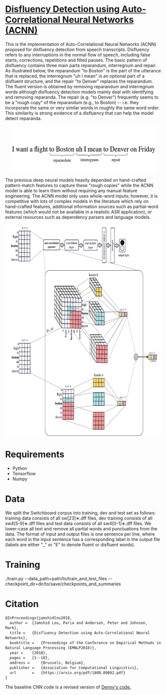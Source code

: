 # <a href='https://arxiv.org/pdf/1808.09092.pdf'>Disfluency Detection using Auto-Correlational Neural Networks (ACNN)</a><br>
This is the implementation of Auto-Correlational Neural Networks (ACNN) proposed for disfluency detection from speech transcripts. Disfluency refers to any interruptions in the normal flow of speech, including false starts, corrections, repetitions and filled pauses. The basic pattern of disfluency contains three main parts reparandum, interregnum and repair. As illustrated below, the
reparandum "to Boston" is the part of the utterance that is replaced, the interregnum "uh I mean" is an optional part of a disfluent structure, and the repair "to Denver" replaces the reparandum. The fluent version is obtained by removing reparandum and interregnum words although disfluency detection models mainly deal with identifying and removing reparanda. The repair (e.g. "to Denver") frequently seems to be a "rough copy" of the reparandum (e.g., to Boston) -- i.e. they incorporate the same or very similar words in roughly the same word order. This similarity is strong evidence of a disfluency that can help the model detect reparanda. 

<p align="center">
  <img src="img/disfluency_example.jpg" width=476 height=150>
</p>

The previous deep neural models heavily depended on hand-crafted pattern-match features to capture these "rough copies" while the ACNN model is able to learn them without requiring any manual feature engineering. The ACNN model only uses whole-word inputs; however, it is competitive with lots of complex models in the literature which rely on hand-crafted features, additional information sources
such as partial-word features (which would not be available in a realistic ASR application), or external resources such as dependency parsers and language models. 

<p align="center">
  <img src="img/acnn_model.jpg" width=777 height=680>
</p>


# Requirements
- Python 
- Tensorflow 
- Numpy

# Data
We split the Switchboard corpus into training, dev and test set as follows: training data consists of all sw[23]∗.dff files, dev training consists of all sw4[5-9]∗.dff files and test data consists of all sw4[0-1]∗.dff files. We lower-case all text and remove all partial words and punctuations from the data. The format of input and output files is one sentence per line, where each word in the input sentence has a corresponding label in the output file (labels are either "_" or "E" to denote fluent or disfluent words).


# Training

./train.py    --data_path=path/to/train_and_test_files     --checkpoint_dir=dir/to/save/checkpoints_and_summaries


# Citation
```
@InProceedings{jamshidlou2018,
  author = 	{Jamshid Lou, Paria and Anderson, Peter and Johnson, Mark},
  title = 	{Disfluency Detection using Auto-Correlational Neural Networks},
  booktitle = 	{Proceedings of the Conference on Empirical Methods in Natural Language Processing (EMNLP2018)},
  year = 	{2018},
  pages = 	{1--10},
  address = 	{Brussels, Belgium},
  publisher =   {Association for Computational Linguistics},
  url       =   {https://arxiv.org/pdf/1808.09092.pdf}
}
```


The baseline CNN code is a revised version of <a href='https://github.com/dennybritz/cnn-text-classification-tf'>Denny's code.</a><br>

